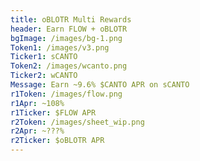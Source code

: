 ```yaml
---
title: oBLOTR Multi Rewards
header: Earn FLOW + oBLOTR
bgImage: /images/bg-1.png
Token1: /images/v3.png
Ticker1: sCANTO
Token2: /images/wcanto.png
Ticker2: wCANTO
Message: Earn ~9.6% $CANTO APR on sCANTO
r1Token: /images/flow.png
r1Apr: ~108%
r1Ticker: $FLOW APR
r2Token: /images/sheet_wip.png
r2Apr: ~???%
r2Ticker: $oBLOTR APR
---
```


#
